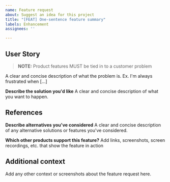 ```yaml
---
name: Feature request
about: Suggest an idea for this project
title: "[FEAT] One-sentence feature summary"
labels: Enhancement
assignees: ''

---
```


## User Story

> **NOTE:** Product features MUST be tied in to a customer problem

A clear and concise description of what the problem is. Ex. I'm always frustrated when [...]

**Describe the solution you'd like**
A clear and concise description of what you want to happen.

## References

**Describe alternatives you've considered**
A clear and concise description of any alternative solutions or features you've considered.

**Which other products support this feature?**
Add links, screenshots, screen recordings, etc. that show the feature in action

## Additional context

Add any other context or screenshots about the feature request here.
